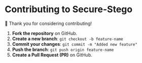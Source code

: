 # Contributing to Secure-Stego

🚀 Thank you for considering contributing!  

1. **Fork the repository** on GitHub.  
2. **Create a new branch**: `git checkout -b feature-name`  
3. **Commit your changes**: `git commit -m "Added new feature"`  
4. **Push the branch**: `git push origin feature-name`  
5. **Create a Pull Request (PR)** on GitHub.  
 
